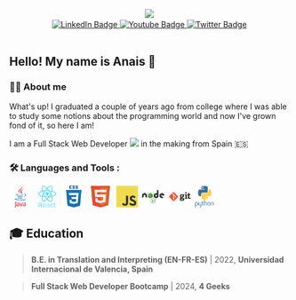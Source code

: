 <div id="header" align="center">
  <img src="https://media2.giphy.com/media/v1.Y2lkPTc5MGI3NjExMDFpOTlheGFrMXNtZGEzNnBicTJnMGtscWo4bWNkcm53Mjk1ZmlrbiZlcD12MV9pbnRlcm5hbF9naWZfYnlfaWQmY3Q9Zw/eDDrmbtY0aSAII8ffT/giphy.gif" width="100"/>
</div>

<div id="badges" align="center">
  <a href="https://www.linkedin.com/in/anaispjimenez/">
    <img src="https://img.shields.io/badge/LinkedIn-blue?style=for-the-badge&logo=linkedin&logoColor=white" alt="LinkedIn Badge"/>
  </a>
  <a href="https://youtube.com">
    <img src="https://img.shields.io/badge/YouTube-red?style=for-the-badge&logo=youtube&logoColor=white" alt="Youtube Badge"/>
  </a>
  <a href="https://twitter.com/">
    <img src="https://img.shields.io/badge/Twitter-blue?style=for-the-badge&logo=twitter&logoColor=white" alt="Twitter Badge"/>
  </a>

</div>

<div align="center">
<img src="https://komarev.com/ghpvc/?username=anaispj&style=flat-square&color=blue" alt=""/>
</div>

## Hello! My name is Anais 👋   

### :woman_technologist: About me

What's up! I graduated a couple of years ago from college where I was able to study some notions about the programming world and now I've grown fond of it, so here I am!

I am a Full Stack Web Developer <img src="https://media.giphy.com/media/WUlplcMpOCEmTGBtBW/giphy.gif" width="30"> in the making from Spain 🇪🇸

### :hammer_and_wrench: Languages and Tools :

<div>
  <img src="https://github.com/devicons/devicon/blob/master/icons/java/java-original-wordmark.svg" title="Java" alt="Java" width="40" height="40"/>&nbsp;
  <img src="https://github.com/devicons/devicon/blob/master/icons/react/react-original-wordmark.svg" title="React" alt="React" width="40" height="40"/>&nbsp;
  <img src="https://github.com/devicons/devicon/blob/master/icons/css3/css3-plain-wordmark.svg"  title="CSS3" alt="CSS" width="40" height="40"/>&nbsp;
  <img src="https://github.com/devicons/devicon/blob/master/icons/html5/html5-original.svg" title="HTML5" alt="HTML" width="40" height="40"/>&nbsp;
  <img src="https://github.com/devicons/devicon/blob/master/icons/javascript/javascript-original.svg" title="JavaScript" alt="JavaScript" width="40" height="40"/>&nbsp;
  <img src="https://github.com/devicons/devicon/blob/master/icons/nodejs/nodejs-original-wordmark.svg" title="NodeJS" alt="NodeJS" width="40" height="40"/>&nbsp;
  <img src="https://github.com/devicons/devicon/blob/master/icons/git/git-original-wordmark.svg" title="Git" **alt="Git" width="40" height="40"/>
  <img src="https://raw.githubusercontent.com/devicons/devicon/6910f0503efdd315c8f9b858234310c06e04d9c0/icons/python/python-original-wordmark.svg" title="python" **alt="python" width="40" height="40"/>
</div>



## 🎓 Education

> **B.E. in Translation and Interpreting (EN-FR-ES)** |  2022,  **Universidad Internacional de Valencia, Spain**

> **Full Stack Web Developer Bootcamp** |  2024,  **4 Geeks**



<!--
**anaispj/anaispj** is a ✨ _special_ ✨ repository because its `README.md` (this file) appears on your GitHub profile.

Here are some ideas to get you started:

- 🔭 I’m currently working on ...
- 🌱 I’m currently learning ...
- 👯 I’m looking to collaborate on ...
- 🤔 I’m looking for help with ...
- 💬 Ask me about ...
- 📫 How to reach me: ...
- 😄 Pronouns: ...
- ⚡ Fun fact: ...
-->
